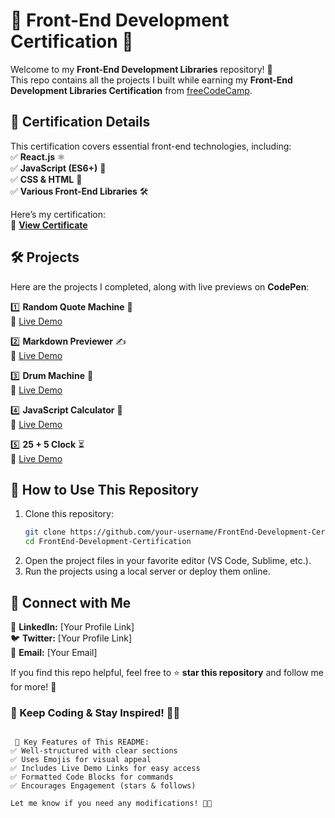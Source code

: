 
# 🎨 Front-End Development Certification 🚀  

Welcome to my **Front-End Development Libraries** repository! 🎉  
This repo contains all the projects I built while earning my **Front-End Development Libraries Certification** from [freeCodeCamp](https://www.freecodecamp.org/certification/tayabmalik/front-end-development-libraries).  

## 📜 Certification Details  
This certification covers essential front-end technologies, including:  
✅ **React.js** ⚛️  
✅ **JavaScript (ES6+)** 🚀  
✅ **CSS & HTML** 🎨  
✅ **Various Front-End Libraries** 🛠️  

Here’s my certification:  
🔗 **[View Certificate](https://www.freecodecamp.org/certification/tayabmalik/front-end-development-libraries)**  

## 🛠️ Projects  

Here are the projects I completed, along with live previews on **CodePen**:  

1️⃣ **Random Quote Machine** 📝  
   🔗 [Live Demo](https://codepen.io/Tayab-Malik/pen/ogvPZoN)  

2️⃣ **Markdown Previewer** ✍️  
   🔗 [Live Demo](https://codepen.io/Tayab-Malik/pen/azoQWmr)  

3️⃣ **Drum Machine** 🥁  
   🔗 [Live Demo](https://codepen.io/Tayab-Malik/pen/vEBQmeX)  

4️⃣ **JavaScript Calculator** 🔢  
   🔗 [Live Demo](https://codepen.io/Tayab-Malik/pen/VYZVbxK)  

5️⃣ **25 + 5 Clock** ⏳  
   🔗 [Live Demo](https://codepen.io/Tayab-Malik/pen/YPKRQOv)  

## 🚀 How to Use This Repository  

1. Clone this repository:  
   ```sh
   git clone https://github.com/your-username/FrontEnd-Development-Certification.git
   cd FrontEnd-Development-Certification
   ```
2. Open the project files in your favorite editor (VS Code, Sublime, etc.).  
3. Run the projects using a local server or deploy them online.  

## 🤝 Connect with Me  

💼 **LinkedIn:** [Your Profile Link]  
🐦 **Twitter:** [Your Profile Link]  
📧 **Email:** [Your Email]  

If you find this repo helpful, feel free to ⭐️ **star this repository** and follow me for more! 🚀  


### 🎯 Keep Coding & Stay Inspired! 🚀🔥  
```

 🔹 Key Features of This README:
✅ Well-structured with clear sections  
✅ Uses Emojis for visual appeal  
✅ Includes Live Demo Links for easy access  
✅ Formatted Code Blocks for commands  
✅ Encourages Engagement (stars & follows)  

Let me know if you need any modifications! 🚀🔥
